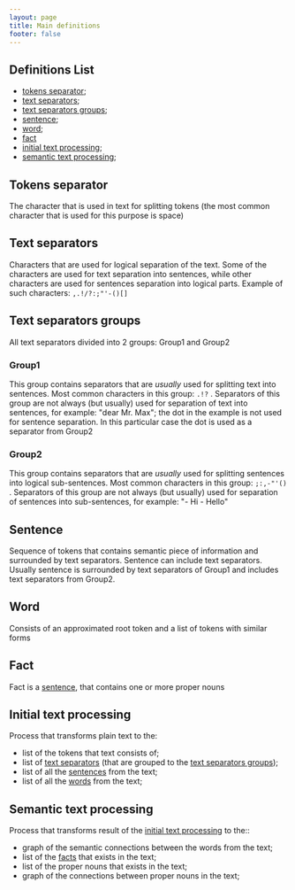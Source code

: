 ```yaml
---
layout: page
title: Main definitions
footer: false
---
```

## Definitions List

* [tokens separator](#tokens-separator);
* [text separators](#text-separators);
* [text separators groups](#text-separators-groups);
* [sentence](#sentence);
* [word](#word);
* [fact](#fact)
* [initial text processing](#initial_text_processing);
* [semantic text processing](#semantic_text_processing);

## <a id="tokens-separator"></a>Tokens separator

The character that is used in text for splitting tokens (the most common character that is used for this purpose is space)

## <a id="text-separators"></a>Text separators

Characters that are used for logical separation of the text. Some of the characters are used for text separation into sentences, while other characters are used for sentences separation into logical parts. Example of such characters: ```,.!/?:;"'-()[]```

## <a id="text-separators-groups"></a>Text separators groups

All text separators divided into 2 groups: Group1 and Group2

### Group1

This group contains separators that are _usually_ used for splitting text into sentences. Most common characters in this group: ```.!?``` . Separators of this group are not always (but usually) used for separation of text into sentences, for example: "dear Mr. Max"; the dot in the example is not used for sentence separation. In this particular case the dot is used as a separator from Group2

### Group2

This group contains separators that are _usually_ used for splitting sentences into logical sub-sentences. Most common characters in this group: ```;:,-"'()``` . Separators of this group are not always (but usually) used for separation of sentences into sub-sentences, for example: "- Hi - Hello"

## <a id="sentence"></a>Sentence

Sequence of tokens that contains semantic piece of information and surrounded by text separators. Sentence can include text separators. Usually sentence is surrounded by text separators of Group1 and includes text separators from Group2.

## <a id="word"></a>Word

Consists of an approximated root token and a list of tokens with similar forms

## <a id="fact"></a>Fact

Fact is a [sentence](#sentence), that contains one or more proper nouns

## <a id="initial_text_processing"></a>Initial text processing

Process that transforms plain text to the:

* list of the tokens that text consists of;
* list of [text separators](#text-separators) (that are grouped to the [text separators groups](#text-separators-groups));
* list of all the [sentences](#sentence) from the text;
* list of all the [words](#word) from the text;

## <a id="semantic_text_processing"></a>Semantic text processing

Process that transforms result of the [initial text processing](#initial_text_processing) to the::

* graph of the semantic connections between the words from the text;
* list of the [facts](#fact) that exists in the text;
* list of the proper nouns that exists in the text;
* graph of the connections between proper nouns in the text;
